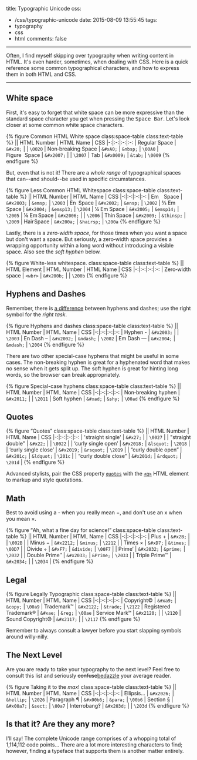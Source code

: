 title: Typographic Unicode
css:
  - /css/typographic-unicode
date: 2015-08-09 13:55:45
tags:
  - typography
  - css
  - html
comments: false
---


Often, I find myself skipping over typography when writing content in HTML. It's even harder, sometimes, when dealing with CSS. Here is a quick reference some common typographical characters, and how to express them in both HTML and CSS.

<!-- more -->
***

## White space

First, it's easy to forget that white space can be more expressive than the standard space character you get when pressing the <kbd>Space Bar</kbd>. Let's look closer at some common white space characters.

{% figure Common HTML White space class:space-table class:text-table %}
|| HTML Number | HTML Name | CSS
|-:|:-:|:-:|:-:
| Regular<span>&#x0020;</span>Space | `&#x20;` | | `\0020`
| Non&#x2011;breaking<span>&nbsp;</span>Space | `&#xA0;` | `&nbsp;` | `\00A0`
| Figure<span>&#x2007;</span>Space | `&#x2007;` | | `\2007`
| <span>&#x0009;</span>Tab | `&#x0009;` | `&tab;` | `\0009`
{% endfigure %}

But, even that is not it! There are a *whole range* of typographical spaces that can--and should--be used in specific circumstances.

{% figure Less Common HTML Whitespace class:space-table class:text-table %}
|| HTML Number  | HTML Name | CSS
|-:|:-:|:-:|:-:
| Em<span>&#x2003;</span>Space | `&#x2003;` | `&emsp;` | `\2003`
| En<span>&#x2002;</span>Space | `&#x2002;` | `&ensp;` | `\2002`
| &#x2153;&nbsp;Em<span>&#x2004;</span>Space | `&#x2004;` | `&emsp13;` | `\2004`
| &frac14;&nbsp;Em<span>&#x2005;</span>Space | `&#x2005;` | `&emsp14;` | `\2005`
| &#x2159;&nbsp;Em<span>&#x2006;</span>Space | `&#x2006;` | | `\2006`
| Thin<span>&#x2009;</span>Space | `&#x2009;` | `&thinsp;` | `\2009`
| Hair<span>&#x200A;</span>Space | `&#x200a;` | `&hairsp;` | `\200a`
{% endfigure %}

Lastly, there is a *zero&#8209;width space*, for those times when you want a space but don't want a space. But seriously, a zero&#8209;width space provides a wrapping opportunity within a long word without introducing a visible space. Also see the *soft hyphen* below.

{% figure White-less whitespace. class:space-table class:text-table %}
|| HTML Element | HTML Number  | HTML Name | CSS
|-:|:-:|:-:|:-:
| Zero&#8209;width space | `<wbr>` | `&#x200b;` | | `\200b`
{% endfigure %}

## Hyphens and Dashes

Remember, there is [a difference](http://practicaltypography.com/hyphens-and-dashes.html) between hyphens and dashes; use the right symbol for the *right task*.

{% figure Hyphens and dashes class:space-table class:text-table %}
|| HTML Number  | HTML Name | CSS
|-:|:-:|:-:|:-:
| Hyphen <span>-</span> | `&#x2003;` | | `\2003`
| En Dash <span>&ndash;</span> | `&#x2002;` | `&ndash;` | `\2002`
| Em Dash <span>&mdash;</span> | `&#x2004;` | `&mdash;` | `\2004`
{% endfigure %}

There are two other special-case hyphens that might be useful in some cases. The non-breaking hyphen is great for a hyphenated word that makes no sense when it gets split up. The soft hyphen is great for hinting long words, so the browser can break appropriately.

{% figure Special-case hyphens class:space-table class:text-table %}
|| HTML Number  | HTML Name | CSS
|-:|:-:|:-:|:-:
| Non<span>&#x2011;</span>breaking hyphen | `&#x2011;` | | `\2011`
| Soft hyphen         | `&#xad;` | `&shy;` | `\00ad`
{% endfigure %}

## Quotes

{% figure &ldquo;Quotes&rdquo; class:space-table class:text-table %}
|| HTML Number  | HTML Name | CSS
|-:|:-:|:-:|:-:
| <span>&#x0027;</span>straight single<span>&#x0027;</span> | `&#x27;` | | `\0027` |
| <span>&#x0022;</span>straight double<span>&#x0022;</span>  | `&#x22;` | | `\0022` |
| <span>&lsquo;</span>curly single open&rsquo; | `&#x2018;` | `&lsquot;` | `\2018` |
| &lsquo;curly single close<span>&rsquo;</span> | `&#x2019;` | `&rsquot;` | `\2019` |
| <span>&ldquo;</span>curly double open&rdquo; | `&#x201c;` | `&ldquot;` | `\201c` |
| &ldquo;curly double close<span>&rdquo;</span> | `&#x201d;` | `&rdquot;` | `\201d` |
{% endfigure %}

Advanced stylists, pair the CSS property [`quotes`](https://developer.mozilla.org/en-US/docs/Web/CSS/quotes) with the [`<q>`](https://developer.mozilla.org/en-US/docs/Web/HTML/Element/q) HTML element to markup and style quotations.

## Math

Best to avoid using a - when you really mean &minus;, and don't use an x when you mean &times;.

{% figure <q cite='https://en.wikipedia.org/wiki/Dexter%27s_Laboratory'>Ah, what a fine day for science!</q> class:space-table class:text-table %}
|| HTML Number  | HTML Name | CSS
|-:|:-:|:-:|:-:
| Plus <span>+</span> | `&#x2B;` | | `\002B` |
| Minus <span>&minus;</span> | `&#x2212;` | `&minus;` | `\2212` |
| Times <span>&times;</span> | `&#xD7;` | `&times;` | `\00D7` |
| Divide <span>&divide;</span> | `&#xF7;` | `&divide;` | `\00F7` |
| Prime<span>&prime;</span> | `&#x2032;` | `&prime;` | `\2032` |
| Double Prime<span>&Prime;</span> | `&#x2033;` | `&Prime;` | `\2033` |
| Triple Prime<span>&#x2034;</span> | `&#x2034;` | | `\2034` |
{% endfigure %}

## Legal

{% figure Legally Typographic class:space-table class:text-table %}
|| HTML Number  | HTML Name | CSS
|-:|:-:|:-:|:-:
| Copyright<span>&copy;</span> | `&#xa9;` | `&copy;` | `\00a9`
| Trademark<span>&trade;</span> | `&#x2122;` | `&trade;` | `\2122`
| Registered Trademark<span>&reg;</span> | `&#xae;` | `&reg;` | `\00ae`
| Service Mark<span>&#x2120;</span> | `&#x2120;` | | `\2120`
| Sound Copyright<span>&#x2117;</span> | `&#x2117;` | | `\2117`
{% endfigure %}

Remember to always consult a lawyer before you start slapping symbols around willy-nilly.

## The Next Level

Are you are ready to take your typography to the next level? Feel free to consult this list and seriously <del>confuse</del><ins>bedazzle</ins> your average reader.

{% figure Taking it to the <em>max</em>! class:space-table class:text-table %}
|| HTML Number  | HTML Name | CSS
|-:|:-:|:-:|:-:
| Ellipsis<span>&hellip;</span> | `&#x2026;` | `&hellip;` | `\2026`
| Paragraph <span>&para;</span> | `&#x00b6;` | `&para;` | `\00b6`
| Section <span>&sect;</span> | `&#x00a7;` | `&sect;` | `\00a7`
| Interrobang<span>&#x203d;</span> | `&#x203d;` | | `\203d`
{% endfigure %}

## Is that it? Are they any more?

I'll say! The complete Unicode range comprises of a whopping total of 1,114,112 code points... There are a lot more interesting characters to find; however, finding a typeface that supports them is another matter entirely.
